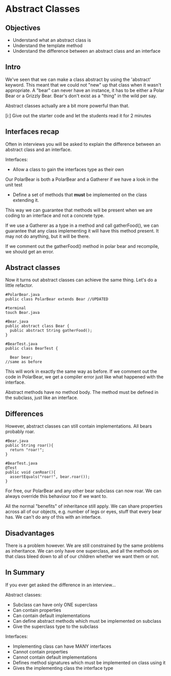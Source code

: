 # Abstract Classes

## Objectives

- Understand what an abstract class is
- Understand the template method
- Understand the difference between an abstract class and an interface

## Intro

We've seen that we can make a class abstract by using the 'abstract' keyword. This meant that we could not "new" up that class when it wasn't appropriate. A "bear" can never have an instance, it has to be either a Polar Bear or a Grizzly Bear. Bear's don't exist as a "thing" in the wild per say.

Abstract classes actually are a bit more powerful than that.

[i:] Give out the starter code and let the students read it for 2 minutes

## Interfaces recap

Often in interviews you will be asked to explain the difference between an abstract class and an interface.

Interfaces:

- Allow a class to gain the interfaces type as their own

Our PolarBear is both a PolarBear and a Gatherer if we have a look in the unit test

- Define a set of methods that **must** be implemented on the class extending it. 

This way we can guarantee that methods will be present when we are coding to an interface and not a concrete type. 

If we use a Gatherer as a type in a method and call gatherFood(), we can guarantee that any class implementing it will have this method present. It may not do anything, but it will be there.

If we comment out the gatherFood() method in polar bear and recompile, we should get an error.

## Abstract classes

Now it turns out abstract classes can achieve the same thing. Let's do a little refactor.

```
#PolarBear.java
public class PolarBear extends Bear //UPDATED

#terminal
touch Bear.java

#Bear.java
public abstract class Bear {
  public abstract String gatherFood();
}

#BearTest.java
public class BearTest {

  Bear bear;
//same as before
```

This will work in exactly the same way as before. If we comment out the code in PolarBear, we get a compiler error just like what happened with the interface.

Abstract methods have no method body. The method must be defined in the subclass, just like an interface.

## Differences

However, abstract classes can still contain implementations. All bears probably roar.

```
#Bear.java
public String roar(){
  return "roar!";
}

#BearTest.java
@Test
public void canRoar(){
  assertEquals("roar!", bear.roar());
}

```

For free, our PolarBear and any other bear subclass can now roar. We can always override this behaviour too if we want to. 

All the normal "benefits" of inheritance still apply. We can share properties across all of our objects, e.g. number of legs or eyes, stuff that every bear has. We can't do any of this with an interface.

## Disadvantages

There is a problem however. We are still constrained by the same problems as inheritance. We can only have one superclass, and all the methods on that class bleed down to all of our children whether we want them or not.

## In Summary

If you ever get asked the difference in an interview...

Abstract classes:

- Subclass can have only ONE superclass
- Can contain properties
- Can contain default implementations
- Can define abstract methods which must be implemented on subclass
- Give the superclass type to the subclass

Interfaces:

- Implementing class can have MANY interfaces
- Cannot contain properties
- Cannot contain default implementations
- Defines method signatures which must be implemented on class using it
- Gives the implementing class the interface type



